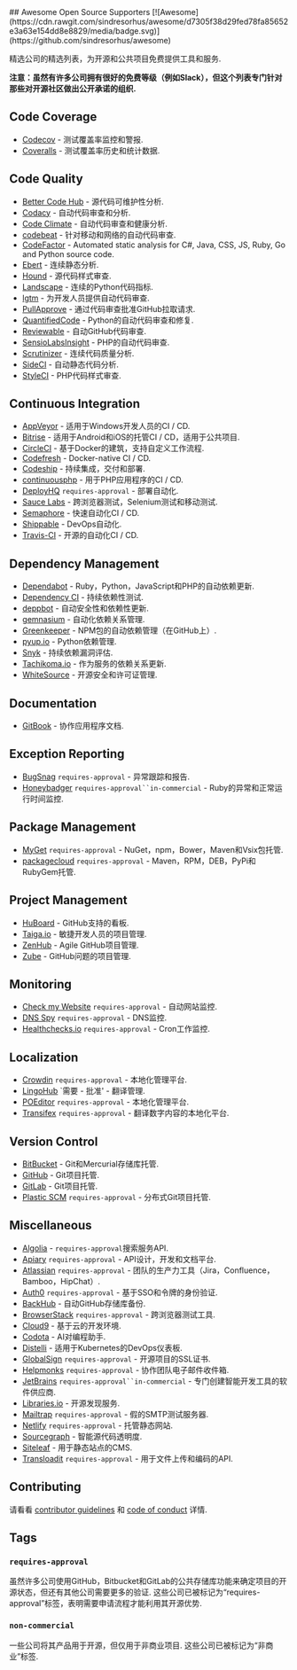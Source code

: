 <div class="github-widget" data-repo="zachflower/awesome-open-source-supporters"></div>
## Awesome Open Source Supporters [![Awesome](https://cdn.rawgit.com/sindresorhus/awesome/d7305f38d29fed78fa85652e3a63e154dd8e8829/media/badge.svg)](https://github.com/sindresorhus/awesome)

精选公司的精选列表，为开源和公共项目免费提供工具和服务.

**注意：虽然有许多公司拥有很好的免费等级（例如Slack），但这个列表专门针对那些对开源社区做出公开承诺的组织.**



## Code Coverage

- [Codecov](https://codecov.io/) - 测试覆盖率监控和警报.
- [Coveralls](https://coveralls.io/) - 测试覆盖率历史和统计数据.

## Code Quality

- [Better Code Hub](https://bettercodehub.com/) - 源代码可维护性分析.
- [Codacy](https://www.codacy.com/) - 自动代码审查和分析.
- [Code Climate](https://codeclimate.com/) - 自动代码审查和健康分析.
- [codebeat](https://codebeat.co/) - 针对移动和网络的自动代码审查.
- [CodeFactor](https://www.codefactor.io/) - Automated static analysis for C#, Java, CSS, JS, Ruby, Go and Python source code.
- [Ebert](https://ebertapp.io/) - 连续静态分析.
- [Hound](https://houndci.com/) - 源代码样式审查.
- [Landscape](https://landscape.io/) - 连续的P​​ython代码指标.
- [lgtm](https://lgtm.com/) - 为开发人员提供自动代码审查.
- [PullApprove](https://about.pullapprove.com/) - 通过代码审查批准GitHub拉取请求.
- [QuantifiedCode](https://www.quantifiedcode.com/) -  Python的自动代码审查和修复.
- [Reviewable](https://reviewable.io/) - 自动GitHub代码审查.
- [SensioLabsInsight](https://insight.sensiolabs.com/) -  PHP的自动代码审查.
- [Scrutinizer](https://scrutinizer-ci.com/) - 连续代码质量分析.
- [SideCI](https://sideci.com/) - 自动静态代码分析.
- [StyleCI](https://styleci.io/) -  PHP代码样式审查.

## Continuous Integration

- [AppVeyor](https://www.appveyor.com/) - 适用于Windows开发人员的CI / CD.
- [Bitrise](https://www.bitrise.io/) - 适用于Android和iOS的托管CI / CD，适用于公共项目.
- [CircleCI](https://circleci.com/) - 基于Docker的建筑，支持自定义工作流程.
- [Codefresh](https://codefresh.io/) -  Docker-native CI / CD.
- [Codeship](https://codeship.com/) - 持续集成，交付和部署.
- [continuousphp](https://continuousphp.com/) - 用于PHP应用程序的CI / CD.
- [DeployHQ](https://www.deployhq.com/) `requires-approval`  - 部署自动化.
- [Sauce Labs](https://saucelabs.com/) - 跨浏览器测试，Selenium测试和移动测试.
- [Semaphore](https://semaphoreci.com/) - 快速自动化CI / CD.
- [Shippable](https://www.shippable.com/) -  DevOps自动化.
- [Travis-CI](https://travis-ci.org/) - 开源的自动化CI / CD.

## Dependency Management

- [Dependabot](https://dependabot.com/) -  Ruby，Python，JavaScript和PHP的自动依赖更新.
- [Dependency CI](https://dependencyci.com/) - 持续依赖性测试.
- [deppbot](https://www.deppbot.com/) - 自动安全性和依赖性更新.
- [gemnasium](https://gemnasium.com/) - 自动化依赖关系管理.
- [Greenkeeper](https://greenkeeper.io/) -  NPM包的自动依赖管理（在GitHub上）.
- [pyup.io](https://pyup.io/) -  Python依赖管理.
- [Snyk](https://snyk.io/) - 持续依赖漏洞评估.
- [Tachikoma.io](http://tachikoma.io/) - 作为服务的依赖关系更新.
- [WhiteSource](https://www.whitesourcesoftware.com/) - 开源安全和许可证管理.

## Documentation
- [GitBook](https://www.gitbook.com/) - 协作应用程序文档.

## Exception Reporting

- [BugSnag](https://www.bugsnag.com/) `requires-approval`  - 异常跟踪和报告.
- [Honeybadger](https://www.honeybadger.io) `requires-approval``in-commercial`  -  Ruby的异常和正常运行时间监控.

## Package Management

- [MyGet](https://myget.org/) `requires-approval`  -  NuGet，npm，Bower，Maven和Vsix包托管.
- [packagecloud](https://packagecloud.io/pricing) `requires-approval`  -  Maven，RPM，DEB，PyPi和RubyGem托管.

## Project Management

- [HuBoard](https://huboard.com/) -  GitHub支持的看板.
- [Taiga.io](https://taiga.io/) - 敏捷开发人员的项目管理.
- [ZenHub](https://www.zenhub.com/) -  Agile GitHub项目管理.
- [Zube](https://zube.io/) -  GitHub问题的项目管理.

## Monitoring

- [Check my Website](https://checkmy.ws/) `requires-approval`  - 自动网站监控.
- [DNS Spy](https://dnsspy.io/) `requires-approval`  -  DNS监控.
- [Healthchecks.io](https://healthchecks.io/) `requires-approval`  -  Cron工作监控.

## Localization

- [Crowdin](https://crowdin.com/) `requires-approval`  - 本地化管理平台.
- [LingoHub](https://lingohub.com/) `需要 - 批准&#39; - 翻译管理.
- [POEditor](https://poeditor.com/) `requires-approval`  - 本地化管理平台.
- [Transifex](https://www.transifex.com/) `requires-approval`  - 翻译数字内容的本地化平台.

## Version Control

- [BitBucket](https://bitbucket.org/) -  Git和Mercurial存储库托管.
- [GitHub](https://github.com/) -  Git项目托管.
- [GitLab](https://about.gitlab.com/) -  Git项目托管.
- [Plastic SCM](https://www.plasticscm.com/) `requires-approval`  - 分布式Git项目托管.

## Miscellaneous

- [Algolia](https://www.algolia.com) - `requires-approval`搜索服务API.
- [Apiary](https://apiary.io/) `requires-approval`  -  API设计，开发和文档平台.
- [Atlassian](https://www.atlassian.com/software/views/open-source-license-request) `requires-approval`  - 团队的生产力工具（Jira，Confluence，Bamboo，HipChat）.
- [Auth0](https://auth0.com/) `requires-approval`  - 基于SSO和令牌的身份验证.
- [BackHub](https://backhub.co/) - 自动GitHub存储库备份.
- [BrowserStack](https://www.browserstack.com/) `requires-approval`  - 跨浏览器测试工具.
- [Cloud9](https://c9.io/) - 基于云的开发环境.
- [Codota](https://www.codota.com/) -  AI对编程助手.
- [Distelli](https://www.distelli.com/) - 适用于Kubernetes的DevOps仪表板.
- [GlobalSign](https://www.globalsign.com/en/ssl/ssl-open-source/) `requires-approval`  - 开源项目的SSL证书.
- [Helpmonks](https://helpmonks.com/) `requires-approval`  - 协作团队电子邮件收件箱.
- [JetBrains](https://www.jetbrains.com/buy/opensource/) `requires-approval``in-commercial`  - 专门创建智能开发工具的软件供应商.
- [Libraries.io](https://libraries.io/) - 开源发现服务.
- [Mailtrap](https://mailtrap.io/) `requires-approval`  - 假的SMTP测试服务器.
- [Netlify](https://www.netlify.com) `requires-approval`  - 托管静态网站.
- [Sourcegraph](https://sourcegraph.com/) - 智能源代码透明度.
- [Siteleaf](https://www.siteleaf.com/) - 用于静态站点的CMS.
- [Transloadit](https://transloadit.com/) `requires-approval`  - 用于文件上传和编码的API.

## Contributing

请看看 [contributor guidelines](https://github.com/zachflower/awesome-open-source-supporters/blob/master/.github/CONTRIBUTING.md) 和 [code of conduct](https://github.com/zachflower/awesome-open-source-supporters/blob/master/.github/CODE-OF-CONDUCT.md) 详情.

## Tags

### `requires-approval`

 虽然许多公司使用GitHub，Bitbucket和GitLab的公共存储库功能来确定项目的开源状态，但还有其他公司需要更多的验证.  这些公司已被标记为“requires-approval”标签，表明需要申请流程才能利用其开源优势.

### `non-commercial`

 一些公司将其产品用于开源，但仅用于非商业项目.  这些公司已被标记为“非商业”标签.
